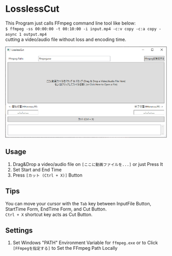 # LosslessCut
This Program just calls FFmpeg command line tool like below:  
`$ ffmpeg -ss 00:00:00 -t 00:10:00 -i input.mp4 -c:v copy -c:a copy -async 1 output.mp4`  
cutting a video/audio file without loss and encoding time.  

![](./gui.PNG)

## Usage
1. Drag&Drop a video/audio file on `[ここに動画ファイルを...]` or just Press It
2. Set Start and End Time
3. Press `[カット (Ctrl + X)]` Button

## Tips
You can move your cursor with the `Tab` key between InputFile Button, StartTime Form, EndTime Form, and Cut Button.  
`Ctrl + X` shortcut key acts as Cut Button.

## Settings
1. Set Windows "PATH" Environment Variable for `ffmpeg.exe` or to Click `[FFmpegを指定する]` to Set the FFmpeg Path Locally
